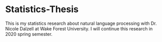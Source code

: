 # Statistics-Thesis
This is my statistics research about natural language processing with Dr. Nicole Dalzell at Wake Forest University. I will continue this research in 2020 spring semester.
